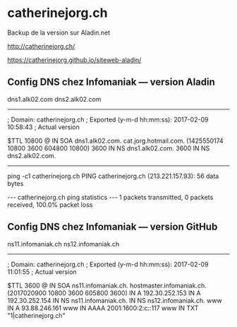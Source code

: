 
# catherinejorg.ch

Backup de la version sur Aladin.net

<http://catherinejorg.ch/>

<https://catherinejorg.github.io/siteweb-aladin/>



## Config DNS chez Infomaniak — version Aladin

dns1.alk02.com
dns2.alk02.com

---

; Domain: catherinejorg.ch
; Exported (y-m-d hh:mm:ss): 2017-02-09 10:58:43
; Actual version

$TTL 10800
@      IN SOA dns1.alk02.com. cat\.jorg.hotmail.com. (1425550174 10800 3600 604800 10800)
 3600 IN NS dns1.alk02.com.
 3600 IN NS dns2.alk02.com.

---

ping -c1 catherinejorg.ch
PING catherinejorg.ch (213.221.157.93): 56 data bytes

--- catherinejorg.ch ping statistics ---
1 packets transmitted, 0 packets received, 100.0% packet loss



## Config DNS chez Infomaniak — version GitHub

ns11.infomaniak.ch
ns12.infomaniak.ch

---

; Domain: catherinejorg.ch
; Exported (y-m-d hh:mm:ss): 2017-02-09 11:01:55
; Actual version

$TTL 3600
@    IN SOA  ns11.infomaniak.ch. hostmaster.infomaniak.ch. (2017020900 10800 3600 605800 3600)
     IN A    192.30.252.153
     IN A    192.30.252.154
     IN NS   ns11.infomaniak.ch.
     IN NS   ns12.infomaniak.ch.
www  IN A    93.88.246.161
www  IN AAAA 2001:1600:2:c::117
www  IN TXT  "1|catherinejorg.ch"


